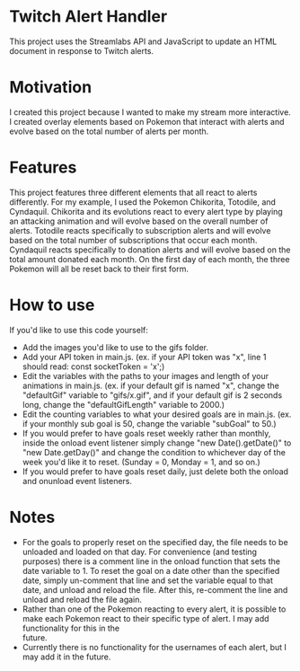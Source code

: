 # Twitch Alert Handler
This project uses the Streamlabs API and JavaScript to update an HTML document in response to Twitch alerts.

# Motivation
I created this project because I wanted to make my stream more interactive. I created overlay elements based on Pokemon that interact with alerts and evolve based on the total number of alerts per month.

# Features
This project features three different elements that all react to alerts differently. For my example, I used the Pokemon Chikorita, Totodile, and Cyndaquil. Chikorita and its evolutions react to every alert type by playing an attacking animation and will evolve based on the overall number of alerts. Totodile reacts specifically to subscription alerts and will evolve based on the total number of subscriptions that occur each month. Cyndaquil reacts specifically to donation alerts and will evolve based on the total amount donated each month. On the first day of each month, the three Pokemon will all be reset back to their first form.


# How to use
If you'd like to use this code yourself:
- Add the images you'd like to use to the gifs folder.
- Add your API token in main.js. (ex. if your API token was "x", line 1 should read: const socketToken = 'x';)
- Edit the variables with the paths to your images and length of your animations in main.js. (ex. if your default gif is named "x", change the "defaultGif" variable to "gifs/x.gif", and if your default gif is 2 seconds long, change the "defaultGifLength" variable to 2000.)
- Edit the counting variables to what your desired goals are in main.js. (ex. if your monthly sub goal is 50, change the variable "subGoal" to 50.)
- If you would prefer to have goals reset weekly rather than monthly, inside the onload event listener simply change "new Date().getDate()" to "new Date.getDay()" and change the condition to whichever day of the week you'd like it to reset. (Sunday = 0, Monday = 1, and so on.)
- If you would prefer to have goals reset daily, just delete both the onload and onunload event listeners.

# Notes
- For the goals to properly reset on the specified day, the file needs to be unloaded and loaded on that day.
  For convenience (and testing purposes) there is a comment line in the onload function that sets the date variable to 1.
  To reset the goal on a date other than the specified date, simply un-comment that line and set the variable equal to that date, and unload and reload the file.
  After this, re-comment the line and unload and reload the file again.
- Rather than one of the Pokemon reacting to every alert, it is possible to make each Pokemon react to their specific type of alert. I may add functionality for this in the     
  future.
- Currently there is no functionality for the usernames of each alert, but I may add it in the future.
